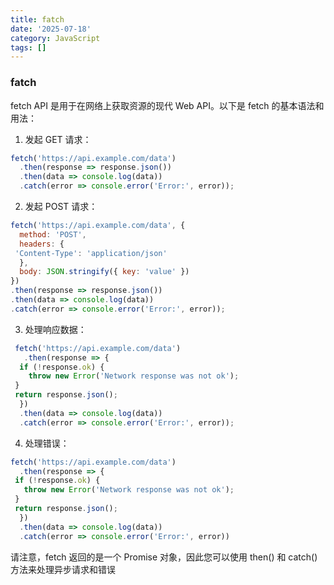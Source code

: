 ```yaml
---
title: fatch
date: '2025-07-18'
category: JavaScript
tags: []
---
```

### fatch

fetch API 是用于在网络上获取资源的现代 Web API。以下是 fetch 的基本语法和用法：

1. 发起 GET 请求：

  ```js
  fetch('https://api.example.com/data')
    .then(response => response.json())
    .then(data => console.log(data))
    .catch(error => console.error('Error:', error));
  ```
  
  
  
2. 发起 POST 请求：

  ```js
  fetch('https://api.example.com/data', {
    method: 'POST',
    headers: {
   'Content-Type': 'application/json'
    },
    body: JSON.stringify({ key: 'value' })
  })
  .then(response => response.json())
  .then(data => console.log(data))
  .catch(error => console.error('Error:', error));
  ```

  

3. 处理响应数据：

  ```js
   fetch('https://api.example.com/data')
     .then(response => {
    if (!response.ok) {
      throw new Error('Network response was not ok');
   }
   return response.json();
    })
    .then(data => console.log(data))
    .catch(error => console.error('Error:', error));
  ```
  
  
  
4. 处理错误：

  ```js
  fetch('https://api.example.com/data')
    .then(response => {
   if (!response.ok) {
     throw new Error('Network response was not ok');
   }
   return response.json();
    })
    .then(data => console.log(data))
    .catch(error => console.error('Error:', error))
  ```

  请注意，fetch 返回的是一个 Promise 对象，因此您可以使用 then() 和 catch() 方法来处理异步请求和错误

